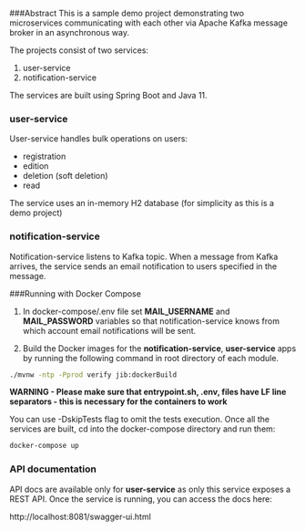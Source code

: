 ###Abstract
This is a sample demo project demonstrating two microservices communicating with each other 
via Apache Kafka message broker in an asynchronous way.

The projects consist of two services:
1. user-service
2. notification-service

The services are built using Spring Boot and Java 11.

### user-service
User-service handles bulk operations on users:
- registration
- edition
- deletion (soft deletion)
- read

The service uses an in-memory H2 database (for simplicity as this is a demo project)

### notification-service
Notification-service listens to Kafka topic. When a message from Kafka arrives, the service
sends an email notification to users specified in the message.

###Running with Docker Compose

1. In docker-compose/.env file set **MAIL_USERNAME** and **MAIL_PASSWORD** variables so that
notification-service knows from which account email notifications will be sent.

2. Build the Docker images for the **notification-service**, **user-service** apps by running the following command in root directory of each module.
```bash
./mvnw -ntp -Pprod verify jib:dockerBuild
```
**WARNING - Please make sure that entrypoint.sh, .env,  files have LF line separators - this is necessary for the containers to work**

You can use -DskipTests flag to omit the tests execution.
Once all the services are built, cd into the docker-compose directory and run them:
```bash
docker-compose up
```
### API documentation
API docs are available only for **user-service** as only this service exposes a REST API.
Once the service is running, you can access the docs here:

http://localhost:8081/swagger-ui.html
